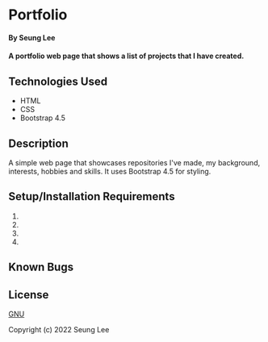# Portfolio

#### By Seung Lee

#### A portfolio web page that shows a list of projects that I have created.

## Technologies Used

* HTML
* CSS
* Bootstrap 4.5

## Description

A simple web page that showcases repositories I've made, my background, interests, hobbies and skills. It uses Bootstrap 4.5 for styling.

## Setup/Installation Requirements

1.
2.
3.
4.

## Known Bugs

## License

[GNU](/LICENSE-GNU)

Copyright (c) 2022 Seung Lee